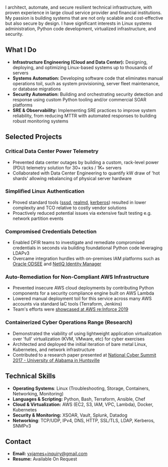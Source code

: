 I architect, automate, and secure resilient technical infrastructure, with proven experience in large cloud service provider and financial institutions. My passion is building systems that are not only scalable and cost-effective but also secure by design. I have significant interests in Linux systems administration, Python code development, virtualized infrastructure, and security.

## What I Do

- **Infrastructure Engineering (Cloud and Data Center):** Designing, deploying, and optimizing Linux-based systems up to thousands of servers
- **Systems Automation:** Developing software code that eliminates manual operations toil, such as system provisioning, server fleet maintenance, or database migrations
- **Security Automation:** Building and orchestrating security detection and response using custom Python tooling and/or commercial SOAR platforms
- **SRE & Observability:** Implementing SRE practices to improve system reliability, from reducing MTTR with automated responses to building robust monitoring systems

## Selected Projects

### Critical Data Center Power Telemetry

- Prevented data center outages by building a custom, rack-level power (PDU) telemetry solution for 30+ racks / 1K+ servers
- Collaborated with Data Center Engineering to quantify kW draw of 'hot shards' allowing rebalancing of physical server hardware

### Simplified Linux Authentication

- Proved standard tools ([sssd](https://sssd.io/), [realmd](https://www.freedesktop.org/software/realmd/), [kerberos](https://web.mit.edu/kerberos/)) resulted in lower complexity and TCO relative to costly vendor solutions
- Proactively reduced potential issues via extensive fault testing e.g. network partition events

### Compromised Credentials Detection

- Enabled DFIR teams to investigate and remediate compromised credentials in seconds via building foundational Python code leveraging LDAPv3
- Overcame integration hurdles with on-premises IAM platforms such as [Oracle ODSEE](https://www.oracle.com/security/identity-management/technologies/directory-server-enterprise-edition/) and [NetIQ Identity Manager](https://www.netiq.com/documentation/identity-manager/)

### Auto-Remediation for Non-Compliant AWS Infrastructure

- Prevented insecure AWS cloud deployments by contributing Python components for a security compliance engine built on AWS Lambda
- Lowered manual deployment toil for this service across many AWS accounts via standard IaC tools (Terraform, Jenkins)
- Team's efforts were [showcased at AWS re:Inforce 2019](https://www.youtube.com/watch?v=P4jxJJYiVY0)

### Containerized Cyber Operations Range (Research)
- Demonstrated the viability of using lightweight application virtualization over 'full' virtualization (KVM, VMware, etc) for cyber exercises
- Architected and deployed the initial iteration of bare metal Linux, Kubernetes, and network infrastructure 
- Contributed to a research paper presented at [National Cyber Summit 2017 - University of Alabama in Huntsville](https://louis.uah.edu/cgi/viewcontent.cgi?article=1015&context=cyber-summit)

## Technical Skills

- **Operating Systems**: Linux (Troubleshooting, Storage, Containers, Networking, Monitoring)
- **Languages & Scripting:** Python, Bash, Terraform, Ansible, Chef
- **Cloud & Virtualization:** AWS (EC2, S3, IAM, VPC, Lambda), Docker, Kubernetes
- **Security & Monitoring:** XSOAR, Vault, Splunk, Datadog
- **Networking**: TCP/UDP, IPv4, DNS, HTTP, SSL/TLS, LDAP, Kerberos, SNMPv3

## Contact

- **Email:** [yxjames+inquiry@gmail.com](mailto:yxjames+inquiry@gmail.com)
- **Resume:** Available On Request
